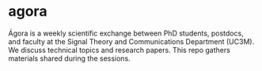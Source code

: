 # agora
Ágora is a weekly scientific exchange between PhD students, postdocs, and faculty at the Signal Theory and Communications Department (UC3M). We discuss technical topics and research papers. This repo gathers materials shared during the sessions.
